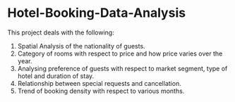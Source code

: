 # Hotel-Booking-Data-Analysis

This project deals with the following:

1. Spatial Analysis of the nationality of guests.
2. Category of rooms with respect to price and how price varies over the year.
3. Analysing preference of guests with respect to market segment, type of hotel and duration of stay.
4. Relationship between special requests and cancellation.
5. Trend of booking density with respect to various months. 
